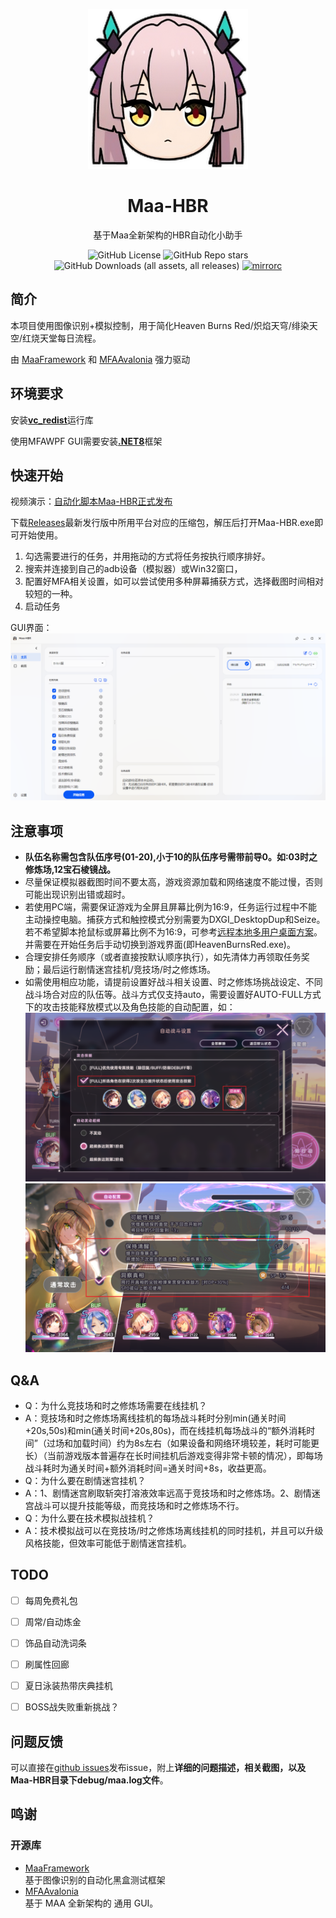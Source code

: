 <!-- markdownlint-disable MD033 MD041 -->
<p align="center">
  <img alt="LOGO" src="assets/resource/image/Ogasawara.png" width="256" height="256" />
</p>

<div align="center">

# Maa-HBR

<!-- prettier-ignore-start -->
<!-- markdownlint-disable-next-line MD036 -->
基于Maa全新架构的HBR自动化小助手
<!-- prettier-ignore-end -->

![GitHub License](https://img.shields.io/github/license/KarylDAZE/Maa-HBR)
![GitHub Repo stars](https://img.shields.io/github/stars/KarylDAZE/Maa-HBR)
![GitHub Downloads (all assets, all releases)](https://img.shields.io/github/downloads/KarylDAZE/Maa-HBR/total)
[![mirrorc](https://img.shields.io/badge/Mirror%E9%85%B1-%239af3f6?logo=countingworkspro&logoColor=4f46e5)](https://mirrorchyan.com/zh/projects)

</div>

## 简介

本项目使用图像识别+模拟控制，用于简化Heaven Burns Red/炽焰天穹/绯染天空/红烧天堂每日流程。

由 [MaaFramework](https://github.com/MaaAssistantArknights/MaaFramework) 和 [MFAAvalonia](https://github.com/SweetSmellFox/MFAAvalonia) 强力驱动


## 环境要求
安装[**vc_redist**](https://aka.ms/vs/17/release/vc_redist.x64.exe)运行库

使用MFAWPF GUI需要安装[**.NET8**](https://dotnet.microsoft.com/zh-cn/download)框架


## 快速开始

视频演示：[自动化脚本Maa-HBR正式发布](https://www.bilibili.com/video/BV1xs14Y6ELJ)

下载[Releases](https://github.com/KarylDAZE/Maa-HBR/releases)最新发行版中所用平台对应的压缩包，解压后打开Maa-HBR.exe即可开始使用。

1. 勾选需要进行的任务，并用拖动的方式将任务按执行顺序排好。
2. 搜索并连接到自己的adb设备（模拟器）或Win32窗口，
3. 配置好MFA相关设置，如可以尝试使用多种屏幕捕获方式，选择截图时间相对较短的一种。
4. 启动任务

GUI界面：![GUI](assets/resource/image/GUI.png)


## 注意事项
- **队伍名称需包含队伍序号(01-20),小于10的队伍序号需带前导0。如:03时之修炼场,12宝石棱镜战。**
- 尽量保证模拟器截图时间不要太高，游戏资源加载和网络速度不能过慢，否则可能出现识别出错或超时。
- 若使用PC端，需要保证游戏为全屏且屏幕比例为16:9，任务运行过程中不能主动操控电脑。捕获方式和触控模式分别需要为DXGI_DesktopDup和Seize。若不希望脚本抢鼠标或屏幕比例不为16:9，可参考[远程本地多用户桌面方案](https://www.bilibili.com/opus/805995851989123075)。并需要在开始任务后手动切换到游戏界面(即HeavenBurnsRed.exe)。
- 合理安排任务顺序（或者直接按默认顺序执行），如先清体力再领取任务奖励；最后运行剧情迷宫挂机/竞技场/时之修炼场。
- 如需使用相应功能，请提前设置好战斗相关设置、时之修炼场挑战设定、不同战斗场合对应的队伍等。战斗方式仅支持auto，需要设置好AUTO-FULL方式下的攻击技能释放模式以及角色技能的自动配置，如：![攻击技能释放模式](assets/resource/image/FightSettings1.png)
![角色技能自动配置](assets/resource/image/FightSettings2.png)


## Q&A
- Q：为什么竞技场和时之修炼场需要在线挂机？
- A：竞技场和时之修炼场离线挂机的每场战斗耗时分别min(通关时间+20s,50s)和min(通关时间+20s,80s)，而在线挂机每场战斗的“额外消耗时间”（过场和加载时间）约为8s左右（如果设备和网络环境较差，耗时可能更长）（当前游戏版本普遍存在长时间挂机后游戏变得非常卡顿的情况），即每场战斗耗时为通关时间+额外消耗时间=通关时间+8s，收益更高。
- Q：为什么要在剧情迷宫挂机？
- A：1、剧情迷宫刷取斩突打溶液效率远高于竞技场和时之修炼场。2、剧情迷宫战斗可以提升技能等级，而竞技场和时之修炼场不行。
- Q：为什么要在技术模拟战挂机？
- A：技术模拟战可以在竞技场/时之修炼场离线挂机的同时挂机，并且可以升级风格技能，但效率可能低于剧情迷宫挂机。

## TODO

- [ ] 每周免费礼包
- [ ] 周常/自动炼金
- [ ] 饰品自动洗词条
- [ ] 刷属性回廊
- [ ] 夏日泳装热带庆典挂机
- [ ] BOSS战失败重新挑战？


## 问题反馈
可以直接在[github issues](https://github.com/KarylDAZE/Maa-HBR/issues)发布issue，附上**详细的问题描述，相关截图，以及Maa-HBR目录下debug/maa.log文件**。


## 鸣谢

### 开源库

- [MaaFramework](https://github.com/MaaAssistantArknights/MaaFramework)  
基于图像识别的自动化黑盒测试框架
- [MFAAvalonia](https://github.com/SweetSmellFox/MFAAvalonia)  
基于 MAA 全新架构的 通用 GUI。